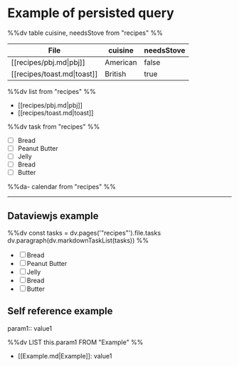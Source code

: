 # Example of persisted query

%%dv
table cuisine, needsStove from "recipes"
%%

| File                        | cuisine  | needsStove |
| --------------------------- | -------- | ---------- |
| [[recipes/pbj.md\|pbj]]     | American | false      |
| [[recipes/toast.md\|toast]] | British  | true       |

%%dv list from "recipes" %%

- [[recipes/pbj.md|pbj]]
- [[recipes/toast.md|toast]]

%%dv task from "recipes" %%

- [ ] Bread
- [ ] Peanut Butter
- [ ] Jelly
- [ ] Bread
- [ ] Butter

%%da- calendar from "recipes" %%

---

## Dataviewjs example

%%dv
const tasks = dv.pages('"recipes"').file.tasks
dv.paragraph(dv.markdownTaskList(tasks))
%%

<!--dv-start KEEP THIS COMMENT -->
<p><span><ul class="contains-task-list">
<li data-task="" class="task-list-item" dir="auto"><input type="checkbox" class="task-list-item-checkbox">Bread</li>
<li data-task="" class="task-list-item" dir="auto"><input type="checkbox" class="task-list-item-checkbox">Peanut Butter</li>
<li data-task="" class="task-list-item" dir="auto"><input type="checkbox" class="task-list-item-checkbox">Jelly</li>
<li data-task="" class="task-list-item" dir="auto"><input type="checkbox" class="task-list-item-checkbox">Bread</li>
<li data-task="" class="task-list-item" dir="auto"><input type="checkbox" class="task-list-item-checkbox">Butter</li>
</ul></span></p>
<!--dv-end KEEP THIS COMMENT -->

## Self reference example

param1:: value1

%%dv LIST this.param1  FROM "Example" %%

- [[Example.md|Example]]: value1
